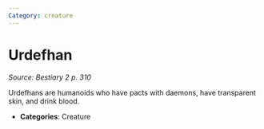 ```yaml
---
Category: creature
---
```

# Urdefhan  
*Source: Bestiary 2 p. 310*  

Urdefhans are humanoids who have pacts with daemons, have transparent skin, and drink blood.

- **Categories**: Creature